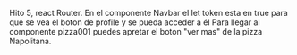 Hito 5, react Router.
En el componente Navbar el let token esta en true para que se vea el boton de profile y se pueda acceder a él
Para llegar al componente pizza001 puedes apretar el boton "ver mas" de la pizza Napolitana.
